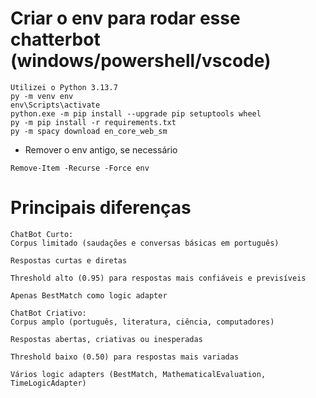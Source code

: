 # Criar o env para rodar esse chatterbot (windows/powershell/vscode)
```
Utilizei o Python 3.13.7
py -m venv env
env\Scripts\activate
python.exe -m pip install --upgrade pip setuptools wheel
py -m pip install -r requirements.txt
py -m spacy download en_core_web_sm
```

- Remover o env antigo, se necessário
```
Remove-Item -Recurse -Force env
```

# Principais diferenças
```
ChatBot Curto:
Corpus limitado (saudações e conversas básicas em português)

Respostas curtas e diretas

Threshold alto (0.95) para respostas mais confiáveis e previsíveis

Apenas BestMatch como logic adapter

ChatBot Criativo:
Corpus amplo (português, literatura, ciência, computadores)

Respostas abertas, criativas ou inesperadas

Threshold baixo (0.50) para respostas mais variadas

Vários logic adapters (BestMatch, MathematicalEvaluation, TimeLogicAdapter)
```
